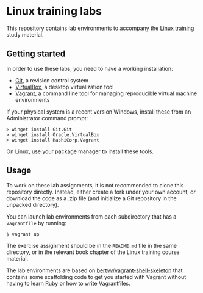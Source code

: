# Linux training labs

This repository contains lab environments to accompany the [Linux training](https://github.com/HoGentTIN/linux-training-hogent) study material.

## Getting started

In order to use these labs, you need to have a working installation:

- [Git](https://www.git-scm.com/), a revision control system
- [VirtualBox](https://www.virtualbox.org/), a desktop virtualization tool
- [Vagrant](https://www.vagrantup.com/), a command line tool for managing reproducible virtual machine environments

If your physical system is a recent version Windows, install these from an Administrator command prompt:

```shell
> winget install Git.Git
> winget install Oracle.VirtualBox
> winget install HashiCorp.Vagrant
```

On Linux, use your package manager to install these tools.

## Usage

To work on these lab assignments, it is not recommended to clone this repository directly. Instead, either create a fork under your own account, or download the code as a .zip file (and initialize a Git repository in the unpacked directory).

You can launch lab environments from each subdirectory that has a `Vagrantfile` by running:

```shell
$ vagrant up
```

The exercise assignment should be in the `README.md` file in the same directory, or in the relevant book chapter of the Linux training course material.

The lab environments are based on [bertvv/vagrant-shell-skeleton](https://github.com/bertvv/vagrant-shell-skeleton) that contains some scaffolding code to get you started with Vagrant without having to learn Ruby or how to write Vagrantfiles.
